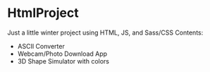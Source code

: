 # HtmlProject
Just a little winter project using HTML, JS, and Sass/CSS
Contents:
- ASCII Converter
- Webcam/Photo Download App
- 3D Shape Simulator with colors
